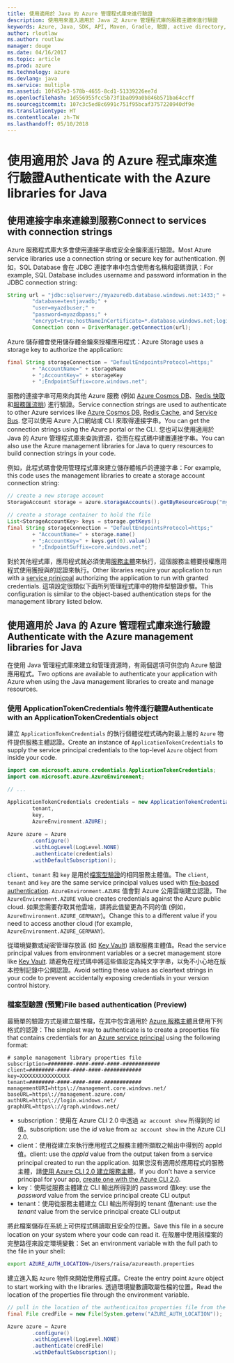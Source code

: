 ```yaml
---
title: 使用適用於 Java 的 Azure 管理程式庫來進行驗證
description: 使用用來進入適用於 Java 之 Azure 管理程式庫的服務主體來進行驗證
keywords: Azure, Java, SDK, API, Maven, Gradle, 驗證, active directory, 服務主體
author: rloutlaw
ms.author: routlaw
manager: douge
ms.date: 04/16/2017
ms.topic: article
ms.prod: azure
ms.technology: azure
ms.devlang: java
ms.service: multiple
ms.assetid: 10f457e3-578b-4655-8cd1-51339226ee7d
ms.openlocfilehash: 1d556955fcc5b73f1ba099a0b846b571ba64ccff
ms.sourcegitcommit: 107c3c5ed8c6991c751f95bcaf3757220940df9e
ms.translationtype: HT
ms.contentlocale: zh-TW
ms.lasthandoff: 05/10/2018
---
```

# <a name="authenticate-with-the-azure-libraries-for-java"></a><span data-ttu-id="a26c8-104">使用適用於 Java 的 Azure 程式庫來進行驗證</span><span class="sxs-lookup"><span data-stu-id="a26c8-104">Authenticate with the Azure libraries for Java</span></span> 

## <a name="connect-to-services-with-connection-strings"></a><span data-ttu-id="a26c8-105">使用連接字串來連線到服務</span><span class="sxs-lookup"><span data-stu-id="a26c8-105">Connect to services with connection strings</span></span>

<span data-ttu-id="a26c8-106">Azure 服務程式庫大多會使用連接字串或安全金鑰來進行驗證。</span><span class="sxs-lookup"><span data-stu-id="a26c8-106">Most Azure service libraries use a connection string or secure key for authentication.</span></span> <span data-ttu-id="a26c8-107">例如，SQL Database 會在 JDBC 連接字串中包含使用者名稱和密碼資訊：</span><span class="sxs-lookup"><span data-stu-id="a26c8-107">For example, SQL Database includes username and password information in the JDBC connection string:</span></span>

```java
String url = "jdbc:sqlserver://myazuredb.database.windows.net:1433;" + 
        "database=testjavadb;" + 
        "user=myazdbuser;" +
        "password=myazdbpass;" +
        "encrypt=true;hostNameInCertificate=*.database.windows.net;loginTimeout=30;";
        Connection conn = DriverManager.getConnection(url);
```

<span data-ttu-id="a26c8-108">Azure 儲存體會使用儲存體金鑰來授權應用程式：</span><span class="sxs-lookup"><span data-stu-id="a26c8-108">Azure Storage uses a storage key to authorize the application:</span></span>

```java
final String storageConnection = "DefaultEndpointsProtocol=https;"
        + "AccountName=" + storageName 
        + ";AccountKey=" + storageKey
        + ";EndpointSuffix=core.windows.net";
```

<span data-ttu-id="a26c8-109">服務的連接字串可用來向其他 Azure 服務 (例如 [Azure Cosmos DB](https://docs.microsoft.com/azure/cosmos-db/sql-api-java-application#UseService)、[Redis 快取](https://docs.microsoft.com/azure/redis-cache/cache-java-get-started)和[服務匯流排](https://docs.microsoft.com/azure/service-bus-messaging/service-bus-java-how-to-use-queues)) 進行驗證。</span><span class="sxs-lookup"><span data-stu-id="a26c8-109">Service connection strings are used to authenticate to other Azure services like [Azure Cosmos DB](https://docs.microsoft.com/azure/cosmos-db/sql-api-java-application#UseService), [Redis Cache](https://docs.microsoft.com/azure/redis-cache/cache-java-get-started), and [Service Bus](https://docs.microsoft.com/azure/service-bus-messaging/service-bus-java-how-to-use-queues).</span></span> <span data-ttu-id="a26c8-110">您可以使用 Azure 入口網站或 CLI 來取得連接字串。</span><span class="sxs-lookup"><span data-stu-id="a26c8-110">You can get the connection strings using the Azure portal or the CLI.</span></span>  <span data-ttu-id="a26c8-111">您也可以使用適用於 Java 的 Azure 管理程式庫來查詢資源，從而在程式碼中建置連接字串。</span><span class="sxs-lookup"><span data-stu-id="a26c8-111">You can also use the Azure management libraries for Java to query resources to build connection strings in your code.</span></span> 

<span data-ttu-id="a26c8-112">例如，此程式碼會使用管理程式庫來建立儲存體帳戶的連接字串：</span><span class="sxs-lookup"><span data-stu-id="a26c8-112">For example, this code uses the management libraries to create a storage account connection string:</span></span>

```java
// create a new storage account
StorageAccount storage = azure.storageAccounts().getByResourceGroup("myResourceGroup","myStorageAccount");

// create a storage container to hold the file
List<StorageAccountKey> keys = storage.getKeys();
final String storageConnection = "DefaultEndpointsProtocol=https;"
        + "AccountName=" + storage.name()
        + ";AccountKey=" + keys.get(0).value()
        + ";EndpointSuffix=core.windows.net";
```

<span data-ttu-id="a26c8-113">對於其他程式庫，應用程式就必須使用[服務主體](https://docs.microsoft.com/azure/active-directory/develop/active-directory-application-objects)來執行，這個服務主體要授權應用程式使用獲授與的認證來執行。</span><span class="sxs-lookup"><span data-stu-id="a26c8-113">Other libraries require your application to run with a [service prinicpal](https://docs.microsoft.com/azure/active-directory/develop/active-directory-application-objects) authorizing the application to run with granted credentials.</span></span> <span data-ttu-id="a26c8-114">這項設定很類似下面所列管理程式庫中的物件型驗證步驟。</span><span class="sxs-lookup"><span data-stu-id="a26c8-114">This configuration is similar to the object-based authentication steps for the management library listed below.</span></span>

<a name="mgmt-auth"></a>

##  <a name="authenticate-with-the-azure-management-libraries-for-java"></a><span data-ttu-id="a26c8-115">使用適用於 Java 的 Azure 管理程式庫來進行驗證</span><span class="sxs-lookup"><span data-stu-id="a26c8-115">Authenticate with the Azure management libraries for Java</span></span>

<span data-ttu-id="a26c8-116">在使用 Java 管理程式庫來建立和管理資源時，有兩個選項可供您向 Azure 驗證應用程式。</span><span class="sxs-lookup"><span data-stu-id="a26c8-116">Two options are available to authenticate your application with Azure when using the Java management libraries to create and manage resources.</span></span>

### <a name="authenticate-with-an-applicationtokencredentials-object"></a><span data-ttu-id="a26c8-117">使用 ApplicationTokenCredentials 物件進行驗證</span><span class="sxs-lookup"><span data-stu-id="a26c8-117">Authenticate with an ApplicationTokenCredentials object</span></span>

<span data-ttu-id="a26c8-118">建立 `ApplicationTokenCredentials` 的執行個體從程式碼內對最上層的 `Azure` 物件提供服務主體認證。</span><span class="sxs-lookup"><span data-stu-id="a26c8-118">Create an instance of `ApplicationTokenCredentials` to supply the service principal credentials to the top-level `Azure` object from inside your code.</span></span>

```java
import com.microsoft.azure.credentials.ApplicationTokenCredentials;
import com.microsoft.azure.AzureEnvironment;

// ...

ApplicationTokenCredentials credentials = new ApplicationTokenCredentials(client, 
        tenant,
        key, 
        AzureEnvironment.AZURE);
        
Azure azure = Azure
        .configure()
        .withLogLevel(LogLevel.NONE)
        .authenticate(credentials)
        .withDefaultSubscription();
```

<span data-ttu-id="a26c8-119">`client`、`tenant` 和 `key` 是用於[檔案型驗證](#mgmt-file)的相同服務主體值。</span><span class="sxs-lookup"><span data-stu-id="a26c8-119">The `client`, `tenant` and `key` are the same service principal values used with [file-based authentication](#mgmt-file).</span></span> <span data-ttu-id="a26c8-120">`AzureEnvironment.AZURE` 值會對 Azure 公用雲端建立認證。</span><span class="sxs-lookup"><span data-stu-id="a26c8-120">The `AzureEnvironment.AZURE` value creates credentials against the Azure public cloud.</span></span> <span data-ttu-id="a26c8-121">如果您需要存取其他雲端，請將此值變更為不同的值 (例如，`AzureEnvironment.AZURE_GERMANY`)。</span><span class="sxs-lookup"><span data-stu-id="a26c8-121">Change this to a different value if you need to access another cloud (for example, `AzureEnvironment.AZURE_GERMANY`).</span></span>  

 <span data-ttu-id="a26c8-122">從環境變數或祕密管理存放區 (如 [Key Vault](/azure/key-vault/key-vault-whatis)) 讀取服務主體值。</span><span class="sxs-lookup"><span data-stu-id="a26c8-122">Read the service principal values from environment variables or a secret management store like [Key Vault](/azure/key-vault/key-vault-whatis).</span></span> <span data-ttu-id="a26c8-123">請避免在程式碼中將這些值設定為純文字字串，以免不小心地在版本控制記錄中公開認證。</span><span class="sxs-lookup"><span data-stu-id="a26c8-123">Avoid setting these values as cleartext strings in your code to prevent accidentally exposing credentials in your version control history.</span></span>   

<a name="mgmt-file"></a>

### <a name="file-based-authentication-preview"></a><span data-ttu-id="a26c8-124">檔案型驗證 (預覽)</span><span class="sxs-lookup"><span data-stu-id="a26c8-124">File based authentication (Preview)</span></span>

<span data-ttu-id="a26c8-125">最簡單的驗證方式是建立屬性檔，在其中包含適用於 [Azure 服務主體](https://docs.microsoft.com/azure/active-directory/develop/active-directory-application-objects)且使用下列格式的認證：</span><span class="sxs-lookup"><span data-stu-id="a26c8-125">The simplest way to authenticate is to create a properties file that contains credentials for an [Azure service principal](https://docs.microsoft.com/azure/active-directory/develop/active-directory-application-objects) using the following format:</span></span>

```text
# sample management library properties file
subscription=########-####-####-####-############
client=########-####-####-####-############
key=XXXXXXXXXXXXXXXX
tenant=########-####-####-####-############
managementURI=https\://management.core.windows.net/
baseURL=https\://management.azure.com/
authURL=https\://login.windows.net/
graphURL=https\://graph.windows.net/
```

- <span data-ttu-id="a26c8-126">subscription：使用在 Azure CLI 2.0 中透過 `az account show` 所得到的 id 值。</span><span class="sxs-lookup"><span data-stu-id="a26c8-126">subscription: use the *id* value from `az account show` in the Azure CLI 2.0.</span></span>
- <span data-ttu-id="a26c8-127">client：使用從建立來執行應用程式之服務主體所擷取之輸出中得到的 appId 值。</span><span class="sxs-lookup"><span data-stu-id="a26c8-127">client: use the *appId* value from the output taken from a service principal created to run the application.</span></span> <span data-ttu-id="a26c8-128">如果您沒有適用於應用程式的服務主體，請[使用 Azure CLI 2.0 建立服務主體](https://docs.microsoft.com/cli/azure/create-an-azure-service-principal-azure-cli)。</span><span class="sxs-lookup"><span data-stu-id="a26c8-128">If you don't have a service principal for your app, [create one with the Azure CLI 2.0](https://docs.microsoft.com/cli/azure/create-an-azure-service-principal-azure-cli).</span></span>
- <span data-ttu-id="a26c8-129">key：使用從服務主體建立 CLI 輸出所得到的 password 值</span><span class="sxs-lookup"><span data-stu-id="a26c8-129">key: use the *password* value from the service principal create CLI output</span></span> 
- <span data-ttu-id="a26c8-130">tenant：使用從服務主體建立 CLI 輸出所得到的 tenant 值</span><span class="sxs-lookup"><span data-stu-id="a26c8-130">tenant: use the *tenant* value from the service principal create CLI output</span></span>

<span data-ttu-id="a26c8-131">將此檔案儲存在系統上可供程式碼讀取且安全的位置。</span><span class="sxs-lookup"><span data-stu-id="a26c8-131">Save this file in a secure location on your system where your code can read it.</span></span> <span data-ttu-id="a26c8-132">在殼層中使用該檔案的完整路徑來設定環境變數：</span><span class="sxs-lookup"><span data-stu-id="a26c8-132">Set an environment variable with the full path to the file in your shell:</span></span>

```bash
export AZURE_AUTH_LOCATION=/Users/raisa/azureauth.properties
```

<span data-ttu-id="a26c8-133">建立進入點 `Azure` 物件來開始使用程式庫。</span><span class="sxs-lookup"><span data-stu-id="a26c8-133">Create the entry point `Azure` object to start working with the libraries.</span></span> <span data-ttu-id="a26c8-134">透過環境變數讀取屬性檔的位置。</span><span class="sxs-lookup"><span data-stu-id="a26c8-134">Read the location of the properties file through the environment variable.</span></span>

```java
// pull in the location of the authenticaiton properties file from the environment 
final File credFile = new File(System.getenv("AZURE_AUTH_LOCATION"));

Azure azure = Azure
        .configure()
        .withLogLevel(LogLevel.NONE)
        .authenticate(credFile)
        .withDefaultSubscription();
```



